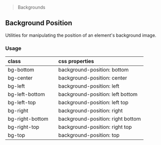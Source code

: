 > Backgrounds

## Background Position

Utilities for manipulating the position of an element's background image.

### Usage

| class |  | css properties |
|:--|:--|:--|
| bg-bottom |  | background-position: bottom |
| bg-center |  | background-position: center |
| bg-left |  | background-position: left |
| bg-left-bottom |  | background-position: left bottom |
| bg-left-top |  | background-position: left top |
| bg-right |  | background-position: right |
| bg-right-bottom |  | background-position: right bottom |
| bg-right-top |  | background-position: right top |
| bg-top |  | background-position: top |
